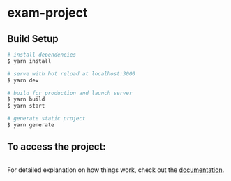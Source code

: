 # exam-project

## Build Setup

```bash
# install dependencies
$ yarn install

# serve with hot reload at localhost:3000
$ yarn dev

# build for production and launch server
$ yarn build
$ yarn start

# generate static project
$ yarn generate
```

## To access the project:

```http://localhost:3000

```

For detailed explanation on how things work, check out the [documentation](https://nuxtjs.org).

```

```
